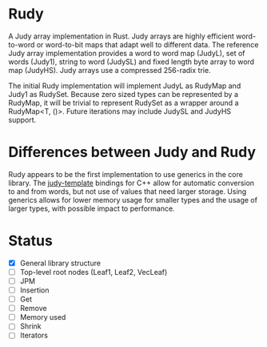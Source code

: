 # Rudy

A Judy array implementation in Rust. Judy arrays are highly efficient
word-to-word or word-to-bit maps that adapt well to different data.
The reference Judy array implementation provides a word to word map (JudyL),
set of words (Judy1), string to word (JudySL) and fixed length byte
array to word map (JudyHS). Judy arrays use a compressed 256-radix trie.

The initial Rudy implementation will implement JudyL as RudyMap and Judy1
as RudySet. Because zero sized types can be represented by a RudyMap, it
will be trivial to represent RudySet<T> as a wrapper around a
RudyMap<T, ()>. Future iterations may include JudySL and JudyHS support.

# Differences between Judy and Rudy

Rudy appears to be the first implementation to use generics in the core
library. The [judy-template](https://github.com/mpictor/judy-template)
bindings for C++ allow for automatic conversion to and from words, but
not use of values that need larger storage. Using generics allows for
lower memory usage for smaller types and the usage of larger types,
with possible impact to performance.

# Status

- [x] General library structure
- [ ] Top-level root nodes (Leaf1, Leaf2, VecLeaf)
- [ ] JPM
- [ ] Insertion
- [ ] Get
- [ ] Remove
- [ ] Memory used
- [ ] Shrink
- [ ] Iterators
